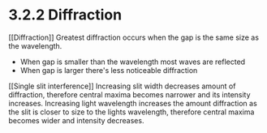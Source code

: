 # 3.2.2 Diffraction
[[Diffraction]]
Greatest diffraction occurs when the gap is the same size as the wavelength.
- When gap is smaller than the wavelength most waves are reflected
- When gap is larger there's less noticeable diffraction


[[Single slit interference]]
Increasing slit width decreases amount of diffraction, therefore central maxima becomes narrower and its intensity increases.
Increasing light wavelength increases the amount diffraction as the slit is closer to size to the lights wavelength, therefore central maxima becomes wider and intensity decreases.
